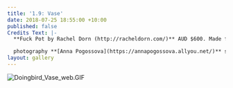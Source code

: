```yaml
---
title: '1.9: Vase'
date: 2018-07-25 18:55:00 +10:00
published: false
Credits Text: |-
  **Fuck Pot by Rachel Dorn (http://racheldorn.com/)** AUD $600. Made from porcelain, underglaze and glaze.

  photography **[Anna Pogossova](https://annapogossova.allyou.net/)** styling **[Miguel Urbina Tan](https://www.instagram.com/miguelurbinatan)**
layout: gallery
---
```


![Doingbird_Vase_web.GIF](/uploads/Doingbird_Vase_web.GIF)